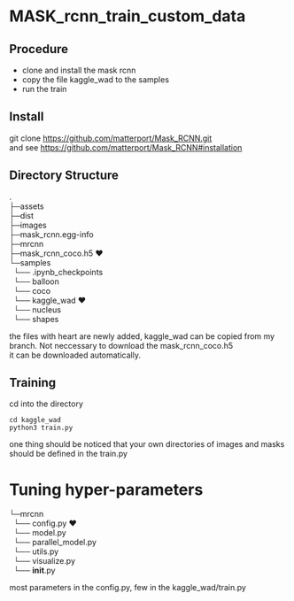 # MASK_rcnn_train_custom_data
## Procedure
- clone and install the mask rcnn
- copy the file kaggle_wad to the samples
- run the train

## Install
git clone https://github.com/matterport/Mask_RCNN.git <br />
and see https://github.com/matterport/Mask_RCNN#installation
## Directory Structure
.<br />
├─assets<br />
├─dist<br />
├─images<br />
├─mask_rcnn.egg-info<br />
├─mrcnn<br />
├─mask_rcnn_coco.h5 :heart: <br />
└─samples<br />
&nbsp;   └── .ipynb_checkpoints<br />
&nbsp;    └── balloon<br />
&nbsp;    └── coco<br />
&nbsp;    └── kaggle_wad :heart: <br />
&nbsp;    └── nucleus<br />
&nbsp;    └── shapes<br />

the files with heart are newly added, kaggle_wad can be copied from my branch. Not neccessary to download the mask_rcnn_coco.h5<br />
it can be downloaded automatically.

## Training
cd into the directory<br />
```
cd kaggle_wad
python3 train.py
```
one thing should be noticed that your own directories of images and masks should be defined in the train.py

# Tuning hyper-parameters
 └─mrcnn <br />
&nbsp;   └── config.py :heart: <br />
&nbsp;    └── model.py<br />
&nbsp;    └── parallel_model.py<br />
&nbsp;    └── utils.py <br />
&nbsp;    └── visualize.py <br />
&nbsp;    └── __init__.py<br />

most parameters in the config.py, few in the kaggle_wad/train.py
